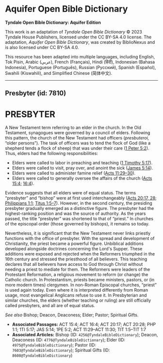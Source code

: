 # Aquifer Open Bible Dictionary

**Tyndale Open Bible Dictionary: Aquifer Edition**

This work is an adaptation of *Tyndale Open Bible Dictionary* © 2023 Tyndale House Publishers, licensed under the CC BY\-SA 4\.0 license. The adaptation, *Aquifer Open Bible Dictionary*, was created by BiblioNexus and is also licensed under CC BY\-SA 4\.0\.

This resource has been adapted into multiple languages, including English, Tok Pisin, Arabic (عربي), French (Français), Hindi (हिंदी), Indonesian (Bahasa Indonesia), Portuguese (Português), Russian (Русский), Spanish (Español), Swahili (Kiswahili), and Simplified Chinese (简体中文).



--------------------------------

## Presbyter (id: 7810)

PRESBYTER
=========

A New Testament term referring to an elder in the church. In the Old Testament, synagogues were governed by a council of elders. Following this pattern, the church of the New Testament had officers (*presbuteroi,* “older persons”). The task of officers was to tend the flock of God (like a shepherd tends a flock of sheep) that was under their care ([1 Peter 5:2](https://ref.ly/1Pet5:2)). Thus, elders had the following responsibilities:

* Elders were called to labor in preaching and teaching ([1 Timothy 5:17](https://ref.ly/1Tim5:17)).
* Elders were called to visit, pray over, and anoint the sick ([James 5:14](https://ref.ly/Jas5:14)).
* Elders were called to administer famine relief ([Acts 11:29–30](https://ref.ly/Acts11:29-Acts11:30)).
* Elders were called to generally oversee the affairs of the church ([Acts 15:4](https://ref.ly/Acts15:4); [16:4](https://ref.ly/Acts16:4)).

Evidence suggests that all elders were of equal status. The terms “presbyter” and “bishop” were at first used interchangeably ([Acts 20:17, 28](https://ref.ly/Acts20:17,Acts20:28); [Philippians 1:1](https://ref.ly/Phil1:1); [Titus 1:5–7](https://ref.ly/Titus1:5-Titus1:7)). However, in the second century, the presiding presbyter gradually emerged as a distinctive figure. The presbyter had the highest\-ranking position and was the source of authority. As the years passed, the title “presbyter” was shortened to that of “priest.” In churches of the episcopal order (those governed by bishops), it remains so today. 

Nevertheless, it is significant that the New Testament never links priestly functions with the office of presbyter. With the spread and development of Christianity, the priest became a powerful figure. Unbiblical additions developed alongside doctrines concerning the Lord's Supper. These additions were exposed and rejected when the Reformers triumphed in the 16th century and stressed the priesthood of all believers. This teaching declares that all believers have access to God through Christ without needing a priest to mediate for them. The Reformers were leaders of the Protestant Reformation, a religious movement to reform (or change) the Catholic church. In Protestantism, priests became ministers, pastors, or (in more modern times) clergymen. In non\-Roman Episcopal churches, “priest” is used again today. Even where it is interpreted differently from Roman usage, most evangelical Anglicans refuse to use it. In Presbyterian and similar churches, the elders (whether teaching or ruling) are still officially called presbyters, and all are of equal status.

*See also* Bishop; Deacon, Deaconess; Elder; Pastor; Spiritual Gifts.

* **Associated Passages:** ACT 15:4; ACT 16:4; ACT 20:17; ACT 20:28; PHP 1:1; 1TI 5:17; JAS 5:14; 1PE 5:2; ACT 11:29–ACT 11:30; TIT 1:5–TIT 1:7
* **Associated Articles:** Bishop (ID: `4256@TyndaleBibleDictionary`); Deacon, Deaconess (ID: `4776@TyndaleBibleDictionary`); Elder (ID: `4975@TyndaleBibleDictionary`); Pastor (ID: `7603@TyndaleBibleDictionary`); Spiritual Gifts (ID: `8608@TyndaleBibleDictionary`)

